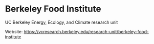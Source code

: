 # Berkeley Food Institute
UC Berkeley Energy, Ecology, and Climate research unit

Website: https://vcresearch.berkeley.edu/research-unit/berkeley-food-institute
